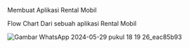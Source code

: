 Membuat Aplikasi Rental Mobil
<br>

Flow Chart Dari sebuah aplikasi Rental Mobil

![Gambar WhatsApp 2024-05-29 pukul 18 19 26_eac85b93](https://github.com/wikiarlnm/Rental-Mobil/assets/85034725/47a50130-1db8-44ba-9890-96ff36e8c6f8)
